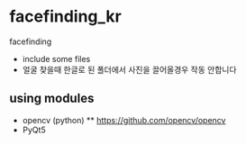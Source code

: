 # facefinding_kr
facefinding

* include some files
* 얼굴 찾을때 한글로 된 폴더에서 사진을 끌어올경우 작동 안합니다

## using modules
* opencv (python)
** https://github.com/opencv/opencv
* PyQt5
